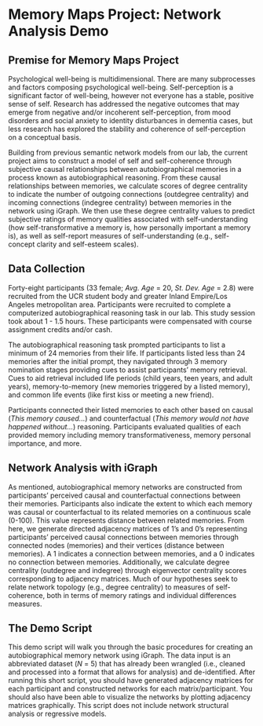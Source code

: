 # Memory Maps Project: Network Analysis Demo

## Premise for Memory Maps Project
Psychological well-being is multidimensional. There are many subprocesses and factors composing psychological well-being. Self-perception is a significant factor of well-being, however not everyone has a stable, positive sense of self. Research has addressed the negative outcomes that may emerge from negative and/or incoherent self-perception, from mood disorders and social anxiety to identity disturbances in dementia cases, but less research has explored the stability and coherence of self-perception on a conceptual basis.

Building from previous semantic network models from our lab, the current project aims to construct a model of self and self-coherence through subjective causal relationships between autobiographical memories in a process known as autobiographical reasoning. From these causal relationships between memories, we calculate scores of degree centrality to indicate the number of outgoing connections (outdegree centrality) and incoming connections (indegree centrality) between memories in the network using iGraph. We then use these degree centrality values to predict subjective ratings of memory qualities associated with self-understanding (how self-transformative a memory is, how personally important a memory is), as well as self-report measures of self-understanding (e.g., self-concept clarity and self-esteem scales).

## Data Collection
Forty-eight participants (33 female; _Avg. Age_ = 20, _St. Dev. Age_ = 2.8) were recruited from the UCR student body and greater Inland Empire/Los Angeles metropolitan area. Participants were recruited to complete a computerized autobiographical reasoning task in our lab. This study session took about 1 - 1.5 hours. These participants were compensated with course assignment credits and/or cash.   

The autobiographical reasoning task prompted participants to list a minimum of 24 memories from their life. If participants listed less than 24 memories after the initial prompt, they navigated through 3 memory nomination stages providing cues to assist participants’ memory retrieval. Cues to aid retrieval included life periods (child years, teen years, and adult years), memory-to-memory (new memories triggered by a listed memory), and common life events (like first kiss or meeting a new friend). 

Participants connected their listed memories to each other based on causal (_This memory caused..._) and counterfactual (_This memory would not have happened without..._) reasoning. Participants evaluated qualities of each provided memory including memory transformativeness, memory personal importance, and more.

## Network Analysis with iGraph
As mentioned, autobiographical memory networks are constructed from participants’ perceived causal and counterfactual connections between their memories. Participants also indicate the extent to which each memory was causal or counterfactual to its related memories on a continuous scale (0-100). This value represents distance between related memories. From here, we generate directed adjacency matrices of 1’s and 0’s representing participants’ perceived causal connections between memories through connected nodes (memories) and their vertices (distance between memories). A 1 indicates a connection between memories, and a 0 indicates no connection between memories. Additionally, we calculate degree centrality (outdegree and indegree) through eigenvector centrality scores corresponding to adjacency matrices. Much of our hypotheses seek to relate network topology (e.g., degree centrality) to measures of self-coherence, both in terms of memory ratings and individual differences measures.

## The Demo Script
This demo script will walk you through the basic procedures for creating an autobiographical memory network using iGraph. The data input is an abbreviated dataset (_N_ = 5) that has already been wrangled (i.e., cleaned and processed into a format that allows for analysis) and de-identified. After running this short script, you should have generated adjacency matrices for each participant and constructed networks for each matrix/participant. You should also have been able to visualize the networks by plotting adjacency matrices graphically. This script does not include network structural analysis or regressive models. 
